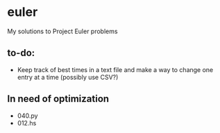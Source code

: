 # euler
My solutions to Project Euler problems

## to-do:
* Keep track of best times in a text file and make a way to change one entry at a time (possibly use CSV?)

## In need of optimization
* 040.py
* 012.hs

